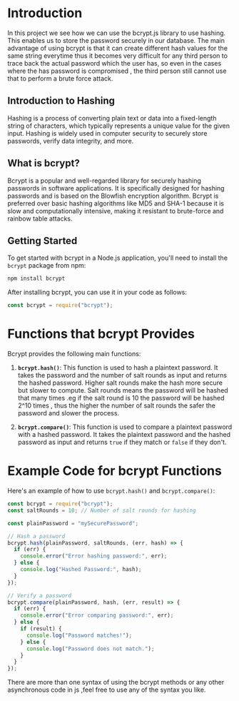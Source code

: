 # Introduction

In this project we see how we can use the bcrypt.js library to use hashing. This enables us to store the password securely in our database. The main advantage of using bcrypt is that it can create different hash values for the same string everytime thus it becomes very difficult for any third person to trace back the actual password which the user has, so even in the cases where the has password is compromised , the third person still cannot use that to perform a brute force attack.

## Introduction to Hashing

Hashing is a process of converting plain text or data into a fixed-length string of characters, which typically represents a unique value for the given input. Hashing is widely used in computer security to securely store passwords, verify data integrity, and more.

## What is bcrypt?

Bcrypt is a popular and well-regarded library for securely hashing passwords in software applications. It is specifically designed for hashing passwords and is based on the Blowfish encryption algorithm. Bcrypt is preferred over basic hashing algorithms like MD5 and SHA-1 because it is slow and computationally intensive, making it resistant to brute-force and rainbow table attacks.

## Getting Started

To get started with bcrypt in a Node.js application, you'll need to install the `bcrypt` package from npm:

```bash
npm install bcrypt
```

After installing bcrypt, you can use it in your code as follows:

```javascript
const bcrypt = require("bcrypt");
```

# Functions that bcrypt Provides

Bcrypt provides the following main functions:

1. **`bcrypt.hash()`**: This function is used to hash a plaintext password. It takes the password and the number of salt rounds as input and returns the hashed password. Higher salt rounds make the hash more secure but slower to compute. Salt rounds means the password will be hashed that many times .eg if the salt round is 10 the password will be hashed 2^10 times , thus the higher the number of salt rounds the safer the password and slower the process.

2. **`bcrypt.compare()`**: This function is used to compare a plaintext password with a hashed password. It takes the plaintext password and the hashed password as input and returns `true` if they match or `false` if they don't.

# Example Code for bcrypt Functions

Here's an example of how to use `bcrypt.hash()` and `bcrypt.compare()`:

```javascript
const bcrypt = require("bcrypt");
const saltRounds = 10; // Number of salt rounds for hashing

const plainPassword = "mySecurePassword";

// Hash a password
bcrypt.hash(plainPassword, saltRounds, (err, hash) => {
  if (err) {
    console.error("Error hashing password:", err);
  } else {
    console.log("Hashed Password:", hash);
  }
});

// Verify a password
bcrypt.compare(plainPassword, hash, (err, result) => {
  if (err) {
    console.error("Error comparing password:", err);
  } else {
    if (result) {
      console.log("Password matches!");
    } else {
      console.log("Password does not match.");
    }
  }
});
```

There are more than one syntax of using the bcrypt methods or any other asynchronous code in js ,feel free to use any of the syntax you like.

```javascript

```
